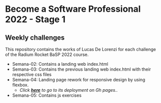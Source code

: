 # Become a Software Professional 2022 - Stage 1
## Weekly challenges

This repository contains the works of Lucas De Lorenzi for each challenge of the Radium Rocket BaSP 2022 course.

* Semana-02: Contains a landing web index.html
* Semana-03: Contains the previous landing web index.html with their respective css files
* Semana-04: Landing page rework for responsive design by using flexbox.
    * _Click **[here](https://lucas-delorenzi.github.io/BaSP-M2022-Etapa-1/Semana-04/index.html)** to go to its deployment on Gh pages.._
* Semana-05: Contains js exercises